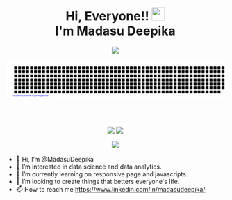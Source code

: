 <h1 align = "center">Hi, Everyone!! <img src = "https://raw.githubusercontent.com/MartinHeinz/MartinHeinz/master/wave.gif" height = 30px width = 30px><br>I'm Madasu Deepika </h1>

<p align = "center">
<img src = "https://readme-typing-svg.herokuapp.com?font=Time+New+Roman&color=%23C8BE25&size=25&center=true&vCenter=true&width=500&height=100&lines=Computer+Science+Engineering+Student;Machine+Learning+Enthusiast;Frontend+Web+Developer;Always+learning+new+things;Business+Analyst+Enthusiast"></p>

<p align = "center">
<img src = "gitartwork.svg" alt = "Gitartwork"></p><br>

<img src="https://www.animatedimages.org/data/media/562/animated-line-image-0111.gif" width="1000" height="2" />

<p align = "center">
<a href = "https://www.linkedin.com/in/madasudeepika/"><img src = "https://img.shields.io/badge/MADASU%20DEEPIKA-blue?style=for-the-badge&logo=linkedin&labelColor=white&logoColor=blue" height="25"></a>
<a href = "mailto:madasudeepika15@gmail.com"><img src = "https://img.shields.io/badge/SAY%2C%20HI-D14836?style=for-the-badge&logo=gmail&labelColor=white&logoColor=D14836" height="25"></a></p>

<div align="center">
    <img src="https://api.visitorbadge.io/api/visitors?path=https%3A%2F%2Fgithub.com%2Fmadasudeeoika%2Fmadasudeepika&label=VISITORS&labelColor=%&countColor=green"  width="125" />
</div>

- 👋 Hi, I’m @MadasuDeepika
- 👀 I’m interested in data science and data analytics.
- 🌱 I’m currently learning on responsive page and javascripts.
- 💞️ I’m looking to create things that betters everyone's life.
- 📫 How to reach me https://www.linkedin.com/in/madasudeepika/



<!---
MadasuDeepika/MadasuDeepika is a ✨ special ✨ repository because its `README.md` (this file) appears on your GitHub profile.
You can click the Preview link to take a look at your changes.
--->
